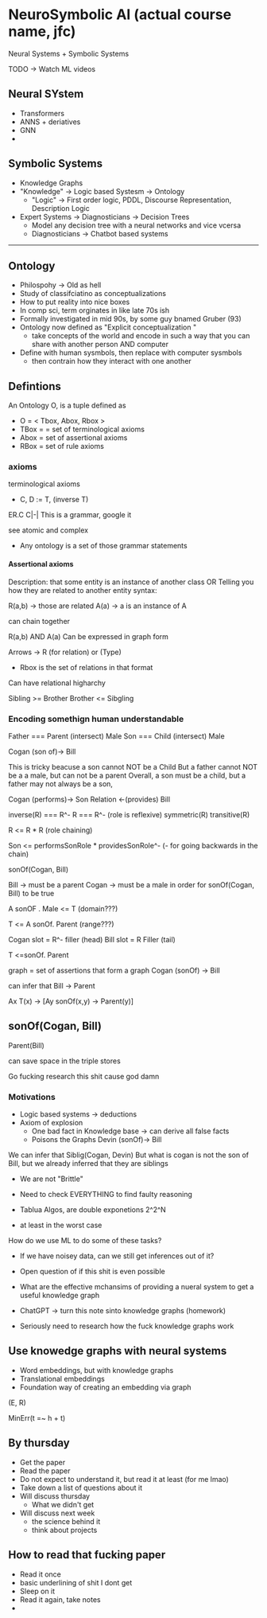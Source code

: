 # NeuroSymbolic AI (actual course name, jfc)
Neural Systems + Symbolic Systems

TODO -> Watch ML videos
## Neural SYstem 
- Transformers
- ANNS + deriatives
- GNN
- 


## Symbolic Systems
- Knowledge Graphs
- "Knowledge" -> Logic based Systesm -> Ontology
    - "Logic" -> First order logic, PDDL, Discourse Representation, Description Logic
- Expert Systems -> Diagnosticians -> Decision Trees
    - Model any decision tree with a neural networks and vice vcersa
    - Diagnosticians -> Chatbot based systems

-----------------------------------------------

## Ontology 
- Philospohy -> Old as hell
- Study of classifciatino as conceptualizations
- How to put reality into nice boxes
- In comp sci, term orginates in like late 70s ish
- Formally investigated in mid 90s, by some guy bnamed Gruber (93)
- Ontology now defined as "Explicit conceptualization "
    - take concepts of the world and encode in such a way that you can share with another person AND  computer
- Define with human sysmbols, then replace with computer sysmbols
    - then contrain how they interact with one another

## Defintions

An Ontology O, is a tuple defined as 

- O = < Tbox, Abox, Rbox >
- TBox = = set of terminological axioms
- Abox = set of assertional axioms
- RBox = set of rule axioms


### axioms

terminological axioms
- C, D := T, (inverse T)

ER.C
C|-|
This is a grammar, google it


see atomic and complex 

- Any ontology is a set of those grammar statements

#### Assertional axioms
Description: that some entity is an instance of another class
OR
Telling you how they are related to another entity
syntax: 

R(a,b) -> those are related
A(a) -> a is an instance of A

can chain together

R(a,b) AND A(a) 
Can be expressed in graph form 

Arrows -> R (for relation)
or 
(Type)

- Rbox is the set of relations in that format

Can have relational higharchy

Sibling >= Brother
Brother <= Sibgling

### Encoding somethign human understandable

Father === Parent (intersect) Male
Son === Child (intersect) Male

Cogan (son of)-> Bill

This is tricky beacuse a son cannot NOT be a Child
But a father cannot NOT be a a male, but can not be a parent
Overall, a son must be a child, but a father may not always be a son,

Cogan (performs)-> Son Relation <-(provides) Bill


inverse(R) === R^-
R === R^- (role is reflexive)
symmetric(R)
transitive(R)

R <= R * R  (role chaining)

Son <= performsSonRole * providesSonRole^- (- for going backwards in the chain)

sonOf(Cogan, Bill)

Bill -> must be a parent
Cogan -> must be a male
in order for sonOf(Cogan, Bill) to be true

A sonOF . Male <= T (domain???)

T <= A sonOf. Parent (range???)

Cogan slot = R^- filler (head)
Bill slot = R Filler (tail)


T <=sonOf. Parent 

graph = set of assertions that form a graph
Cogan (sonOf) -> Bill

can infer that Bill -> Parent


Ax T(x) -> [Ay sonOf(x,y) -> Parent(y)]


sonOf(Cogan, Bill)
----------------------
Parent(Bill)

can save space in the triple stores


Go fucking research this shit cause god damn


### Motivations

- Logic based systems -> deductions
- Axiom of explosion
    - One bad fact in Knowledge base -> can derive all false facts
    - Poisons the Graphs
Devin (sonOf)-> Bill

We can infer that Siblig(Cogan, Devin)
But what is cogan is not the son of Bill, but we already inferred that
they are siblings

- We are not "Brittle"

- Need to check EVERYTHING to find faulty reasoning
- Tablua Algos, are double exponetions 2^2^N
- at least in the worst case

How do we use ML to do some of these tasks?
- If we have noisey data, can we still get inferences out of it?
- Open question of if this shit is even possible
- What are the effective mchansims of providing a nueral system to get a useful knowledge graph

- ChatGPT -> turn this note sinto knowledge graphs (homework)
- Seriously need to research how the fuck knowledge graphs work


## Use knowedge graphs with neural systems
- Word embeddings, but with knowledge graphs
- Translational embeddings
- Foundation way of creating an embedding via graph

(E, R)

MinErr(t =~ h + t)



## By thursday
- Get the paper
- Read the paper
- Do not expect to understand it, but read it at least (for me lmao)
- Take down a list of questions about it
- Will discuss thursday
    - What we didn't get
- Will discuss next week
    - the science behind it
    - think about projects

## How to read that fucking paper    
- Read it once
- basic underlining of shit I dont get
- Sleep on it
- Read it again, take notes
- 